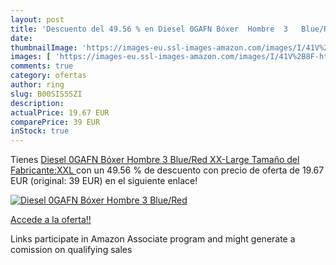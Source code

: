 ```yaml
---
layout: post
title: 'Descuento del 49.56 % en Diesel 0GAFN Bóxer  Hombre  3   Blue/Red'
date: 
thumbnailImage: 'https://images-eu.ssl-images-amazon.com/images/I/41V%2B8F-htPL._SL200_.jpg'
images: [ 'https://images-eu.ssl-images-amazon.com/images/I/41V%2B8F-htPL._SL200_.jpg' ]
comments: true
category: ofertas
author: ring
slug: B00SIS5SZI
description:
actualPrice: 19.67 EUR
comparePrice: 39 EUR
inStock: true
---
```


Tienes [Diesel 0GAFN Bóxer  Hombre  3   Blue/Red   XX-Large  Tamaño del Fabricante:XXL ](https://www.amazon.es/dp/B00SIS5SZI/?tag=tolees-21) con un 49.56 % de descuento con precio de oferta de 19.67 EUR (original: 39 EUR) en el siguiente enlace!

[![Diesel 0GAFN Bóxer  Hombre  3   Blue/Red](https://images-eu.ssl-images-amazon.com/images/I/41V%2B8F-htPL._SL200_.jpg)](https://www.amazon.es/dp/B00SIS5SZI/?tag=tolees-21)

[Accede a la oferta!!](https://www.amazon.es/dp/B00SIS5SZI/?tag=tolees-21)

Links participate in Amazon Associate program and might generate a comission on qualifying sales


